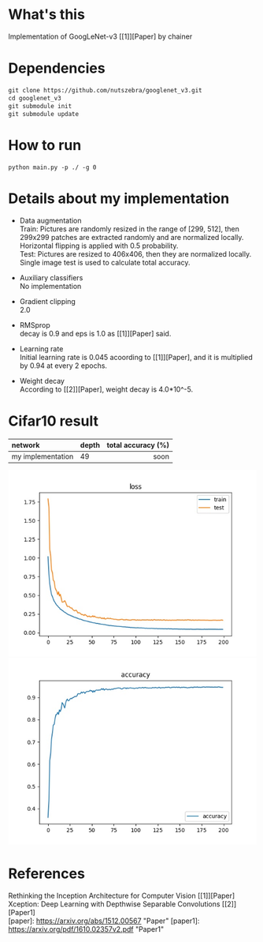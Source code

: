 # What's this
Implementation of GoogLeNet-v3 [[1]][Paper] by chainer


# Dependencies

    git clone https://github.com/nutszebra/googlenet_v3.git
    cd googlenet_v3
    git submodule init
    git submodule update

# How to run
    python main.py -p ./ -g 0 


# Details about my implementation

* Data augmentation  
Train: Pictures are randomly resized in the range of [299, 512], then 299x299 patches are extracted randomly and are normalized locally. Horizontal flipping is applied with 0.5 probability.  
Test: Pictures are resized to 406x406, then they are normalized locally. Single image test is used to calculate total accuracy. 

* Auxiliary classifiers  
No implementation

* Gradient clipping  
2.0

* RMSprop  
decay is 0.9 and eps is 1.0 as [[1]][Paper] said.

* Learning rate  
Initial learning rate is 0.045 acoording to [[1]][Paper], and it is multiplied by 0.94 at every 2 epochs.

* Weight decay  
According to [[2]][Paper], weight decay is 4.0*10^-5.


# Cifar10 result

| network              | depth  | total accuracy (%) |
|:---------------------|--------|-------------------:|
| my implementation    | 49     | soon               |

<img src="https://github.com/nutszebra/googlenet_v3/blob/master/loss.jpg" alt="loss" title="loss">
<img src="https://github.com/nutszebra/googlenet_v3/blob/master/accuracy.jpg" alt="total accuracy" title="total accuracy">

# References
Rethinking the Inception Architecture for Computer Vision [[1]][Paper]  
Xception: Deep Learning with Depthwise Separable Convolutions [[2]][Paper1]  
[paper]: https://arxiv.org/abs/1512.00567 "Paper"
[paper1]: https://arxiv.org/pdf/1610.02357v2.pdf "Paper1"
